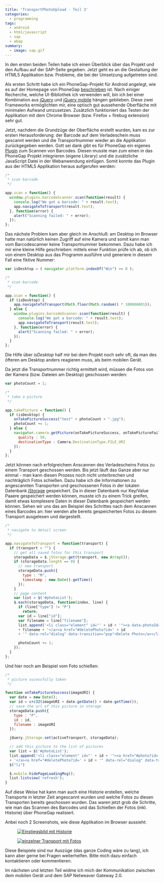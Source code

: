 ```yaml
---
title: 'TransportPhotoUpload - Teil 3'
categories:
  - programming
tags:  
  - android
  - html/javascript
  - sap
  - abap
summary:
  - image: sap.gif
---
```

In den ersten beiden Teilen habe ich einen Überblick über das Projekt und den Aufbau auf der SAP-Seite gegeben. Jetzt geht es an die Gestaltung der HTML5 Applikation bzw. Probleme, die bei der Umsetzung aufgetreten sind.

Als ersten Schritt habe ich ein PhoneGap-Projekt für Android angelegt, wie es auf der Homepage von PhoneGap [beschrieben](http://docs.phonegap.com/en/1.7.0/guide_getting-started_android_index.md.html#Getting%20Started%20with%20Android) ist. Nach einiger Recherche, welche UI-Bibliothek ich verwenden will, bin ich bei einer Kombination aus [jQuery](http://jquery.com/) und [jQuery mobile](http://jquerymobile.com/) hängen geblieben. Diese zwei Frameworks ermöglichten mir, eine optisch gut aussehende Oberfläche mit minimalen Aufwand umzusetzen. Zusätzlich funktioniert das Testen der Applikation mit dem Chrome Browser (bzw. Firefox + firebug extension) sehr gut.

Jetzt, nachdem die Grundzüge der Oberfläche erstellt wurden, kam es zur ersten Herausforderung: der Barcode auf dem Verladeschein muss gescannt werden und die Transportnummer wieder an die Applikation zurückgegeben werden. Gott sei dank gibt es für PhoneGap ein eigenes [Plugin](https://github.com/phonegap/phonegap-plugins/tree/master/Android/BarcodeScanner) zum Scannen von Barcodes. Diesen musste man zum einen in das PhoneGap Projekt integrieren (eigene Library) und die zusätzliche JavaScript Datei in der Webanwendung einfügen. Somit konnte das Plugin aus der HTML5 Applikation heraus aufgerufen werden:

```javascript
/*
 * scan barcode
 */

app.scan = function() {
  window.plugins.barcodeScanner.scan(function(result) {
    console.log("We got a barcode: " + result.text);
    app.navigateToTransport(result.text);
  }, function(error) {
    alert("Scanning failed: " + error);
  });
};
```

Das nächste Problem kam aber gleich im Anschluß: am Desktop im Browser hatte man natürlich keinen Zugriff auf eine Kamera und somit kann man vom Barcodescanner keine Transportnummer bekommen. Dazu habe ich mir eine kleine Hilfe geschrieben: mittels einer Funktion prüfe ich ab, ob ich von einem Desktop aus das Programm ausführe und generiere in diesem Fall eine fiktive Nummer:

```javascript
var isDesktop = ( navigator.platform.indexOf("Win") >= 0 );

/*
 * scan barcode
 */

app.scan = function() {
  if (isDesktop) {
    app.navigateToTransport(Math.floor(Math.random() * 100000001));
  } else {
    window.plugins.barcodeScanner.scan(function(result) {
      console.log("We got a barcode: " + result.text);
      app.navigateToTransport(result.text);
    }, function(error) {
      alert("Scanning failed: " + error);
    });
  }
};
```

Die Hilfe über _isDesktop_ half mir bei dem Projekt noch sehr oft, da man des öfteren am Desktop anders reagieren muss, als beim mobilen Gerät.

Da jetzt die Transportnummer richtig ermittelt wird, müssen die Fotos von der Kamera (bzw. Dateien am Desktop) geschossen werden:

```javascript
var photoCount = 1;

/*
 * take a picture
 */

app.takePicture = function() {
  if (isDesktop) {
    onTakePictureSuccess("test" + photoCount + ".jpg");
    photoCount += 1;
  } else {
    navigator.camera.getPicture(onTakePictureSuccess, onTakePictureFail, {
      quality : 50,
      destinationType : Camera.DestinationType.FILE_URI
    });
  }
};
```

Jetzt können nach erfolgreichem Anscannen des Verladescheins Fotos zu einem Transport geschossen werden. Bis jetzt läuft das Ganze aber nur einmal - man kann diesen Prozess noch nicht unterbrechen und nachträglich Fotos schießen. Dazu habe ich die Informationen zu angescannten Transporten und geschossenen Fotos in der lokalen Datenbank [jStorage](http://www.jstorage.info/) gespeichert. Da in dieser Datenbank nur Key/Value Paaere gespeichert werden können, musste ich zu einem Trick greifen, damit etwas komplexere Daten in dieser Datenbank gespeichert werden können. Sehen wir uns das am Beispiel des Schrittes nach dem Anscannen eines Barcodes an: hier werden alle bereits gespeicherten Fotos zu diesem Transport ausgelesen und dargestellt.

```javascript
/*
 * navigate to detail screen
 */

app.navigateToTransport = function(transport) {
  if (transport > "") {
    // get all saved fotos for this transport
    storageData = $.jStorage.get(transport, new Array());
    if (storageData.length == 0) {
      // new transport
      storageData.push({
        type : "M",
        timestamp : new Date().getTime()
      });
    }
    // page content
    var list = $('#photoList');
    $.each(storageData, function(index, line) {
      if (line["type"] != "P")
        return;
      var id = line["id"];
      var filename = line["filename"];
      list.append('<li class="element" id="' + id + '"><a data-photoId="' + id + '" href="#photo?id=' + id + '">'
      + filename + '</a><a href="#deletePhoto?id=' + id
      + '" data-rel="dialog" data-transition="pop">Delete Photo</a></li>');

      photoCount += 1;
    });
  }
};
```

Und hier noch am Beispiel vom Foto schießen:

```javascript
/*
 * picture sucessfully taken
 */

function onTakePictureSuccess(imageURI) {
  var date = new Date();
  var id = crc32(imageURI + date.getDate() + date.getTime());
  // save the url of this picture in storage
  storageData.push({
    type : "P",
    id : id,
    filename : imageURI
  });

  jQuery.jStorage.set(activeTransport, storageData);

  // add this picture to the list of pictures
  var list = $('#photoList');
  list.append('<li class="element" id="' + id + '"><a href="#photo?id=' + id + '">' + imageURI
  + '</a><a href="#deletePhoto?id=' + id + '" data-rel="dialog" data-transition="pop">Delete Photo</a></li>');
  $("li")

  $.mobile.hidePageLoadingMsg();
  list.listview('refresh');
}
```

Auf diese Weise hat kann man auch eine Historie erstellen, welche Transporte in letzter Zeit angescannt wurden und welche Fotos zu diesen Transporten bereits geschossen wurden. Das waren jetzt grob die Schritte, wie man das Scannen des Barcodes und das Schießen der Fotos (inkl. Historie) über PhoneGap realisiert.

Anbei noch 2 Screenshots, wie diese Applikation im Browser aussieht:

<figure><a href="/images/2012/05/gui_1.png"><img src="/images/2012/05/gui_1.png" alt="Einstiegsbild mit Historie"></a></figure>
<figure><a href="/images/2012/05/gui_2.png"><img src="/images/2012/05/gui_2.png" alt="einzelner Transport mit Fotos"></a></figure>

Diese Beispiele sind nur Auszüge (das ganze Coding wäre zu lang), ich kann aber gerne bei Fragen weiterhelfen. Bitte mich dazu einfach kontaktieren oder kommentieren.

Im nächsten und letzten Teil widme ich mich der Kommunikation zwischen dem mobilen Gerät und dem SAP Netweaver Gateway 2.0.
